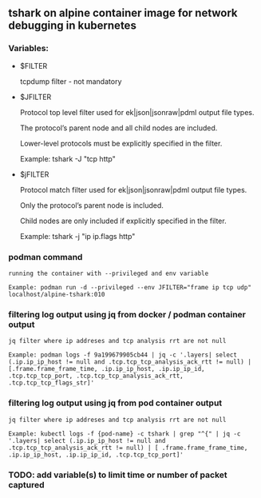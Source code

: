 ## tshark on alpine container image for network debugging in kubernetes

### Variables:

+ $FILTER

	tcpdump filter - not mandatory

+ $JFILTER

	Protocol top level filter used for ek|json|jsonraw|pdml output file types.

	The protocol’s parent node and all child nodes are included. 

	Lower-level protocols must be explicitly specified in the filter.

	Example: tshark -J "tcp http"

+ $jFILTER

	Protocol match filter used for ek|json|jsonraw|pdml output file types.

	Only the protocol’s parent node is included.

	Child nodes are only included if explicitly specified in the filter.

	Example: tshark -j "ip ip.flags http"

### podman command
 
	running the container with --privileged and env variable

	Example: podman run -d --privileged --env JFILTER="frame ip tcp udp" localhost/alpine-tshark:010

### filtering log output using jq from docker / podman container output

	jq filter where ip addreses and tcp analysis rrt are not null

	Example: podman logs -f 9a199679905cb44 | jq -c '.layers| select (.ip.ip_ip_host != null and .tcp.tcp_tcp_analysis_ack_rtt != null) | [.frame.frame_frame_time, .ip.ip_ip_host, .ip.ip_ip_id, .tcp.tcp_tcp_port, .tcp.tcp_tcp_analysis_ack_rtt, .tcp.tcp_tcp_flags_str]'

### filtering log output using jq from pod container output

	jq filter where ip addreses and tcp analysis rrt are not null

	Example: kubectl logs -f {pod-name} -c tshark | grep "^{" | jq -c '.layers| select (.ip.ip_ip_host != null and .tcp.tcp_tcp_analysis_ack_rtt != null) | [ .frame.frame_frame_time, .ip.ip_ip_host, .ip.ip_ip_id, .tcp.tcp_tcp_port]'
	

### TODO: add variable(s) to limit time or number of packet captured
